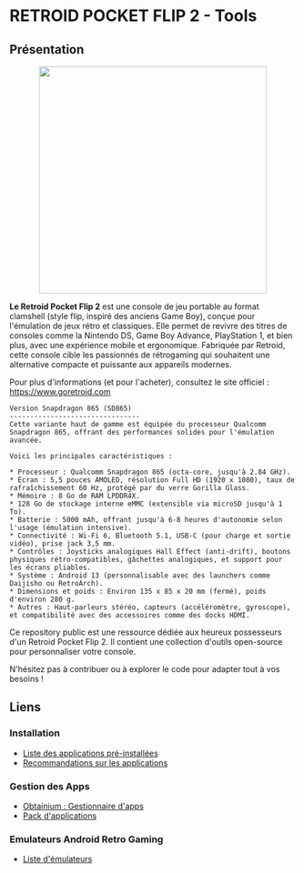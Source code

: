 # RETROID POCKET FLIP 2 - Tools

## Présentation

<center><img src="https://www.goretroid.com/cdn/shop/files/4_ba0d5be9-d80f-46f4-aee1-6c5c019d7363_1024x1024@2x.jpg?v=1741931343" width="400px" height="400px" style="display: block; margin: 0 auto"></center>

__Le Retroid Pocket Flip 2__ est une console de jeu portable au format clamshell (style flip, inspiré des anciens Game Boy), conçue pour l'émulation de jeux rétro et classiques. Elle permet de revivre des titres de consoles comme la Nintendo DS, Game Boy Advance, PlayStation 1, et bien plus, avec une expérience mobile et ergonomique. Fabriquée par Retroid, cette console cible les passionnés de rétrogaming qui souhaitent une alternative compacte et puissante aux appareils modernes.

Pour plus d'informations (et pour l'acheter), consultez le site officiel : https://www.goretroid.com

``` Spécifications SD865
Version Snapdragon 865 (SD865)
--------------------------------
Cette variante haut de gamme est équipée du processeur Qualcomm Snapdragon 865, offrant des performances solides pour l'émulation avancée. 

Voici les principales caractéristiques :

* Processeur : Qualcomm Snapdragon 865 (octa-core, jusqu'à 2.84 GHz).
* Écran : 5,5 pouces AMOLED, résolution Full HD (1920 x 1080), taux de rafraîchissement 60 Hz, protégé par du verre Gorilla Glass.
* Mémoire : 8 Go de RAM LPDDR4X.
* 128 Go de stockage interne eMMC (extensible via microSD jusqu'à 1 To).
* Batterie : 5000 mAh, offrant jusqu'à 6-8 heures d'autonomie selon l'usage (émulation intensive).
* Connectivité : Wi-Fi 6, Bluetooth 5.1, USB-C (pour charge et sortie vidéo), prise jack 3,5 mm.
* Contrôles : Joysticks analogiques Hall Effect (anti-drift), boutons physiques rétro-compatibles, gâchettes analogiques, et support pour les écrans pliables.
* Système : Android 13 (personnalisable avec des launchers comme Daijisho ou RetroArch).
* Dimensions et poids : Environ 135 x 85 x 20 mm (fermé), poids d'environ 280 g.
* Autres : Haut-parleurs stéréo, capteurs (accéléromètre, gyroscope), et compatibilité avec des accessoires comme des docks HDMI.
```

Ce repository public est une ressource dédiée aux heureux possesseurs d'un Retroid Pocket Flip 2. Il contient une collection d'outils open-source pour personnaliser votre console. 

N'hésitez pas à contribuer ou à explorer le code pour adapter tout à vos besoins !

## Liens

### Installation

* [Liste des applications pré-installées](./installation/rpflip2-preinstalled-apps.md)
* [Recommandations sur les applications](./installation/rpflip2-preinstalled-apps-reco.md)

### Gestion des Apps

* [Obtainium : Gestionnaire d'apps](./obtainium/obtainium.md)
* [Pack d'applications](./obtainium/obtainium-rpflip2-emu-pack.json)

### Emulateurs Android Retro Gaming

* [Liste d'émulateurs](./android-apps/emulation-list.md)